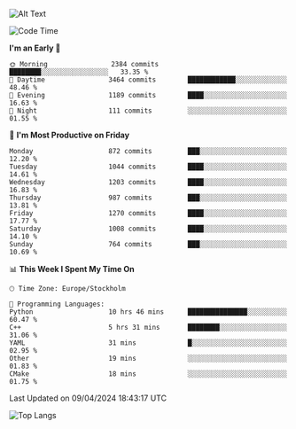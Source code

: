 ![Alt Text](https://media.tenor.com/3Gehha8RO-sAAAAC/goose-dance.gif)

<!--START_SECTION:waka-->
![Code Time](http://img.shields.io/badge/Code%20Time-51%20hrs%2010%20mins-blue)

**I'm an Early 🐤** 

```text
🌞 Morning                2384 commits        ████████░░░░░░░░░░░░░░░░░   33.35 % 
🌆 Daytime                3464 commits        ████████████░░░░░░░░░░░░░   48.46 % 
🌃 Evening                1189 commits        ████░░░░░░░░░░░░░░░░░░░░░   16.63 % 
🌙 Night                  111 commits         ░░░░░░░░░░░░░░░░░░░░░░░░░   01.55 % 
```
📅 **I'm Most Productive on Friday** 

```text
Monday                   872 commits         ███░░░░░░░░░░░░░░░░░░░░░░   12.20 % 
Tuesday                  1044 commits        ████░░░░░░░░░░░░░░░░░░░░░   14.61 % 
Wednesday                1203 commits        ████░░░░░░░░░░░░░░░░░░░░░   16.83 % 
Thursday                 987 commits         ███░░░░░░░░░░░░░░░░░░░░░░   13.81 % 
Friday                   1270 commits        ████░░░░░░░░░░░░░░░░░░░░░   17.77 % 
Saturday                 1008 commits        ████░░░░░░░░░░░░░░░░░░░░░   14.10 % 
Sunday                   764 commits         ███░░░░░░░░░░░░░░░░░░░░░░   10.69 % 
```


📊 **This Week I Spent My Time On** 

```text
🕑︎ Time Zone: Europe/Stockholm

💬 Programming Languages: 
Python                   10 hrs 46 mins      ███████████████░░░░░░░░░░   60.47 % 
C++                      5 hrs 31 mins       ████████░░░░░░░░░░░░░░░░░   31.06 % 
YAML                     31 mins             █░░░░░░░░░░░░░░░░░░░░░░░░   02.95 % 
Other                    19 mins             ░░░░░░░░░░░░░░░░░░░░░░░░░   01.83 % 
CMake                    18 mins             ░░░░░░░░░░░░░░░░░░░░░░░░░   01.75 % 
```


 Last Updated on 09/04/2024 18:43:17 UTC
<!--END_SECTION:waka-->

![Top Langs](https://github-readme-stats-rose-phi.vercel.app/api/top-langs/?username=jxncted\&layout=compact&hide=c,assembly,jupyter%20notebook)
